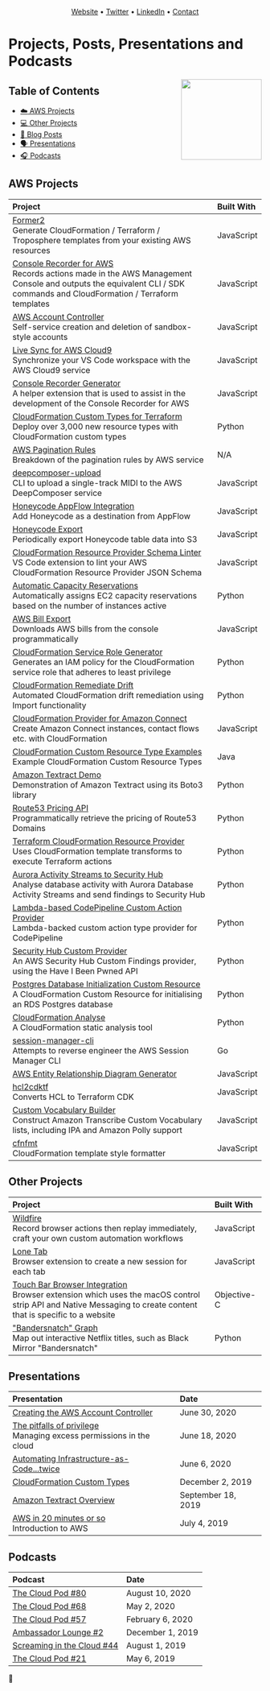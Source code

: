 <p align="center"><a href="https://onecloudplease.com">Website</a> • <a href="https://twitter.com/iann0036">Twitter</a> • <a href="https://www.linkedin.com/in/iann0036">LinkedIn</a> • <a href="https://onecloudplease.com/contact">Contact</a></p>

# Projects, Posts, Presentations and Podcasts

<img align="right" width="160" src="https://onecloudplease.com/images/other/HeroAmbassadorLogo.png" />

## Table of Contents

- [:cloud: AWS Projects](#aws-projects)
- [:computer: Other Projects](#other-projects)
- [:pencil: Blog Posts](https://onecloudplease.com/blog)
- [:speaking_head: Presentations](#presentations)
- [:headphones: Podcasts](#podcasts)

## AWS Projects

| Project | Built With |
|:--------------------------- |:-----|
| [Former2](https://github.com/iann0036/former2) <br/> Generate CloudFormation / Terraform / Troposphere templates from your existing AWS resources | JavaScript |
| [Console Recorder for AWS](https://github.com/iann0036/AWSConsoleRecorder) <br/> Records actions made in the AWS Management Console and outputs the equivalent CLI / SDK commands and CloudFormation / Terraform templates | JavaScript |
| [AWS Account Controller](https://github.com/iann0036/aws-account-controller) <br/> Self-service creation and deletion of sandbox-style accounts | JavaScript |
| [Live Sync for AWS Cloud9](https://github.com/iann0036/cloud9-sync) <br/> Synchronize your VS Code workspace with the AWS Cloud9 service | JavaScript |
| [Console Recorder Generator](https://github.com/iann0036/AWSConsoleRecorderGenerator) <br/> A helper extension that is used to assist in the development of the Console Recorder for AWS | JavaScript |
| [CloudFormation Custom Types for Terraform](https://github.com/iann0036/cfn-tf-custom-types) <br/> Deploy over 3,000 new resource types with CloudFormation custom types | Python |
| [AWS Pagination Rules](https://github.com/iann0036/aws-pagination-rules) <br/> Breakdown of the pagination rules by AWS service | N/A |
| [deepcomposer-upload](https://github.com/iann0036/deepcomposer-upload) <br/> CLI to upload a single-track MIDI to the AWS DeepComposer service | JavaScript |
| [Honeycode AppFlow Integration](https://github.com/iann0036/honeycode-appflow-integration) <br/> Add Honeycode as a destination from AppFlow | JavaScript |
| [Honeycode Export](https://github.com/iann0036/honeycode-export) <br/> Periodically export Honeycode table data into S3 | JavaScript |
| [CloudFormation Resource Provider Schema Linter](https://github.com/iann0036/cfn-rps-lint) <br/> VS Code extension to lint your AWS CloudFormation Resource Provider JSON Schema | JavaScript |
| [Automatic Capacity Reservations](https://github.com/iann0036/auto-capacity-reservations) <br/> Automatically assigns EC2 capacity reservations based on the number of instances active | Python |
| [AWS Bill Export](https://github.com/iann0036/aws-bill-export) <br/> Downloads AWS bills from the console programmatically | JavaScript |
| [CloudFormation Service Role Generator](https://github.com/iann0036/aws-leastprivilege) <br/> Generates an IAM policy for the CloudFormation service role that adheres to least privilege | Python |
| [CloudFormation Remediate Drift](https://github.com/iann0036/cfn-remediate-drift) <br/> Automated CloudFormation drift remediation using Import functionality | Python |
| [CloudFormation Provider for Amazon Connect](https://github.com/iann0036/amazon-connect-cfn) <br/> Create Amazon Connect instances, contact flows etc. with CloudFormation | JavaScript |
| [CloudFormation Custom Resource Type Examples](https://github.com/iann0036/cfn-types) <br/> Example CloudFormation Custom Resource Types | Java |
| [Amazon Textract Demo](https://github.com/iann0036/textract-demo) <br/> Demonstration of Amazon Textract using its Boto3 library | Python |
| [Route53 Pricing API](https://github.com/iann0036/r53domains-pricing) <br/> Programmatically retrieve the pricing of Route53 Domains | Python |
| [Terraform CloudFormation Resource Provider](https://github.com/iann0036/tf-cfn-provider) <br/> Uses CloudFormation template transforms to execute Terraform actions | Python |
| [Aurora Activity Streams to Security Hub](https://github.com/iann0036/aurora-activity-streams-sechub) <br/> Analyse database activity with Aurora Database Activity Streams and send findings to Security Hub | Python |
| [Lambda-based CodePipeline Custom Action Provider](https://github.com/iann0036/lambda-codepipeline-custom-action) <br/> Lambda-backed custom action type provider for CodePipeline | Python |
| [Security Hub Custom Provider](https://github.com/iann0036/Security-Hub-Custom-Provider-Demo) <br/> An AWS Security Hub Custom Findings provider, using the Have I Been Pwned API | Python |
| [Postgres Database Initialization Custom Resource](https://github.com/iann0036/pg-init-custom-resource) <br/> A CloudFormation Custom Resource for initialising an RDS Postgres database | Python |
| [CloudFormation Analyse](https://github.com/iann0036/cfn-analyse) <br/> A CloudFormation static analysis tool | Python |
| [session-manager-cli](https://github.com/iann0036/session-manager-cli) <br/> Attempts to reverse engineer the AWS Session Manager CLI | Go |
| [AWS Entity Relationship Diagram Generator](https://github.com/iann0036/aws-erd) | JavaScript |
| [hcl2cdktf](https://github.com/iann0036/hcl2cdktf) <br/> Converts HCL to Terraform CDK | JavaScript |
| [Custom Vocabulary Builder](https://github.com/iann0036/custom-vocab-builder) <br/> Construct Amazon Transcribe Custom Vocabulary lists, including IPA and Amazon Polly support | JavaScript |
| [cfnfmt](https://github.com/iann0036/cfnfmt) <br/> CloudFormation template style formatter | JavaScript |

## Other Projects

| Project | Built With |
|:--------------------------- |:-----|
| [Wildfire](https://github.com/iann0036/wildfire) <br/> Record browser actions then replay immediately, craft your own custom automation workflows | JavaScript |
| [Lone Tab](https://github.com/iann0036/Lone-Tab) <br/> Browser extension to create a new session for each tab | JavaScript |
| [Touch Bar Browser Integration](https://github.com/iann0036/Touch-Bar-Browser-Integration) <br/> Browser extension which uses the macOS control strip API and Native Messaging to create content that is specific to a website | Objective-C |
| ["Bandersnatch" Graph](https://github.com/iann0036/bandersnatch-graph) <br/> Map out interactive Netflix titles, such as Black Mirror "Bandersnatch" | Python |

## Presentations

| Presentation | Date |
|:--------------------------- |:-----|
| [Creating the AWS Account Controller](https://www.youtube.com/watch?v=HVpOMtE01kw) | June 30, 2020 |
| [The pitfalls of privilege](https://www.brighttalk.com/webinar/the-pitfalls-of-privilege-managing-excess-permissions-in-the-cloud/) <br/> Managing excess permissions in the cloud | June 18, 2020 |
| [Automating Infrastructure-as-Code...twice](https://youtu.be/JeKEi-me01k?t=456) | June 6, 2020 |
| [CloudFormation Custom Types](https://docs.google.com/presentation/d/15SZJzIZMvYJZ8daFbUCndbVxfl7GOXbh51oNteKOSUw/edit?usp=sharing) | December 2, 2019 |
| [Amazon Textract Overview](https://docs.google.com/presentation/d/1N9aeEJdUxBQV7ZXN66yUccs-409Rm544o2SfwL_7vb0/edit?usp=sharing) | September 18, 2019 |
| [AWS in 20 minutes or so](https://docs.google.com/presentation/d/1UAx0c0AL3L3kPOIxlUPWwu4lEe_wygwX-TM_Zh0Mc68/edit?usp=sharing) <br/> Introduction to AWS | July 4, 2019 |

## Podcasts

| Podcast | Date |
|:--------------------------- |:-----|
| [The Cloud Pod #80](https://www.thecloudpod.net/podcast/episode-80-the-cloud-pod-now-with-more-seoul/) | August 10, 2020 |
| [The Cloud Pod #68](https://www.thecloudpod.net/podcast/68-the-cloud-pod-is-as-free-as-github-for-teams/) | May 2, 2020 |
| [The Cloud Pod #57](https://www.thecloudpod.net/podcast/the-cloud-pod-has-a-secret-episode-57/) | February 6, 2020 |
| [Ambassador Lounge #2](https://www.ambassador-lounge.com/podcast/2/) | December 1, 2019 |
| [Screaming in the Cloud #44](https://www.lastweekinaws.com/podcast/screaming-in-the-cloud/episode-44-disagree-in-commits-console-recorder-for-aws/) | August 1, 2019 |
| [The Cloud Pod #21](https://www.thecloudpod.net/podcast/episode-21-the-cloud-pod-exceeds-quarterly-listener-expectations/) | May 6, 2019 |

:balloon:
